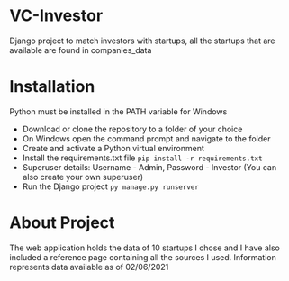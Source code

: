 # VC-Investor
Django project to match investors with startups, all the startups that are available are found in companies_data
# Installation
Python must be installed in the PATH variable for Windows
* Download or clone the repository to a folder of your choice
* On Windows open the command prompt and navigate to the folder
* Create and activate a Python virtual environment
* Install the requirements.txt file ```pip install -r requirements.txt```
* Superuser details: Username - Admin, Password - Investor (You can also create your own superuser)
* Run the Django project ```py manage.py runserver```
# About Project
The web application holds the data of 10 startups I chose and I have also included a reference page containing all the sources I used.
Information represents data available as of 02/06/2021
